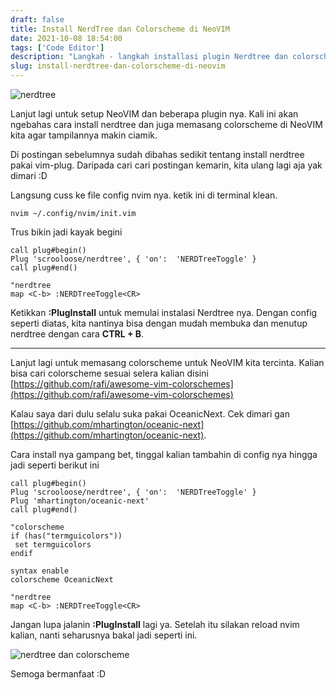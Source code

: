 ```yaml
---
draft: false
title: Install NerdTree dan Colorscheme di NeoVIM
date: 2021-10-08 18:54:00
tags: ['Code Editor']
description: "Langkah - langkah installasi plugin Nerdtree dan colorscheme di NeoVIM"
slug: install-nerdtree-dan-colorscheme-di-neovim
---
```


![nerdtree](https://github.com/preservim/nerdtree/raw/master/screenshot.png)

Lanjut lagi untuk setup NeoVIM dan beberapa plugin nya. Kali ini akan ngebahas cara install nerdtree dan juga memasang colorscheme di NeoVIM kita agar tampilannya makin ciamik.

Di postingan sebelumnya sudah dibahas sedikit tentang install nerdtree pakai vim-plug. Daripada cari cari postingan kemarin, kita ulang lagi aja yak dimari :D

Langsung cuss ke file config nvim nya. ketik ini di terminal klean.

```
nvim ~/.config/nvim/init.vim
```

Trus bikin jadi kayak begini

```
call plug#begin()
Plug 'scrooloose/nerdtree', { 'on':  'NERDTreeToggle' }
call plug#end()

"nerdtree
map <C-b> :NERDTreeToggle<CR>
```

Ketikkan **:PlugInstall** untuk memulai instalasi Nerdtree nya. Dengan config seperti diatas, kita nantinya bisa dengan mudah membuka dan menutup nerdtree dengan cara **CTRL + B**.

---

Lanjut lagi untuk memasang colorscheme untuk NeoVIM kita tercinta. Kalian bisa cari colorscheme sesuai selera kalian disini [https://github.com/rafi/awesome-vim-colorschemes](https://github.com/rafi/awesome-vim-colorschemes)

Kalau saya dari dulu selalu suka pakai OceanicNext. Cek dimari gan [https://github.com/mhartington/oceanic-next](https://github.com/mhartington/oceanic-next).

Cara install nya gampang bet, tinggal kalian tambahin di config nya hingga jadi seperti berikut ini

```
call plug#begin()
Plug 'scrooloose/nerdtree', { 'on':  'NERDTreeToggle' }
Plug 'mhartington/oceanic-next'
call plug#end()

"colorscheme
if (has("termguicolors"))
 set termguicolors
endif

syntax enable
colorscheme OceanicNext

"nerdtree
map <C-b> :NERDTreeToggle<CR>
```

Jangan lupa jalanin **:PlugInstall** lagi ya. Setelah itu silakan reload nvim kalian, nanti seharusnya bakal jadi seperti ini.

![nerdtree dan colorscheme](https://i.ibb.co/XLzjmCw/nerdtree-and-colorscheme.webp)

Semoga bermanfaat :D

